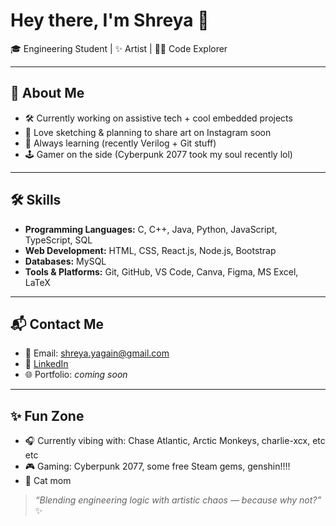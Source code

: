 # Hey there, I'm Shreya 👋  

🎓 Engineering Student | ✨ Artist | 👩‍💻 Code Explorer  

---

## 🎯 About Me  
- 🛠 Currently working on assistive tech + cool embedded projects  
- 🎨 Love sketching & planning to share art on Instagram soon  
- 🌱 Always learning (recently Verilog + Git stuff)  
- 🕹️ Gamer on the side (Cyberpunk 2077 took my soul recently lol)  

---

## 🛠 Skills  
- **Programming Languages:** C, C++, Java, Python, JavaScript, TypeScript, SQL  
- **Web Development:** HTML, CSS, React.js, Node.js, Bootstrap  
- **Databases:** MySQL  
- **Tools & Platforms:** Git, GitHub, VS Code, Canva, Figma, MS Excel, LaTeX

---

## 📬 Contact Me  
- 📧 Email: shreya.yagain@gmail.com  
- 🔗 [LinkedIn](https://www.linkedin.com/in/shreya-yagain-75a787384)  
- 🌐 Portfolio: *coming soon*  

---

## ✨ Fun Zone  
- 🎧 Currently vibing with: Chase Atlantic, Arctic Monkeys, charlie-xcx, etc etc  
- 🎮 Gaming: Cyberpunk 2077, some free Steam gems, genshin!!!! 
- 🐾 Cat mom  


> *“Blending engineering logic with artistic chaos — because why not?”* ✨

